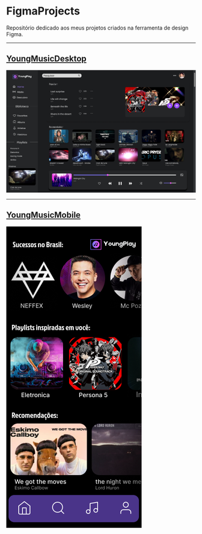# FigmaProjects
Repositório dedicado aos meus projetos criados na ferramenta de design Figma.
<hr>

<h2> <a href="https://www.figma.com/file/fkyNpbKMMlHTyx0Sqenr6l/YoungPlayer?type=design&node-id=0-1&mode=design">YoungMusicDesktop</a></h2>

![ImagemTelaDesktop](https://github.com/GustavoMeloFn/FigmaProjects/blob/main/MacBook%20Pro%2016_%20-%201.png)

<hr>

<h2> <a href="https://www.figma.com/file/fkyNpbKMMlHTyx0Sqenr6l/YoungPlayer?type=design&node-id=0-1&mode=design">YoungMusicMobile</a></h2>

![ImagemTelaMobile](https://github.com/GustavoMeloFn/FigmaProjects/blob/main/Android%20Large%20-%202.png)


